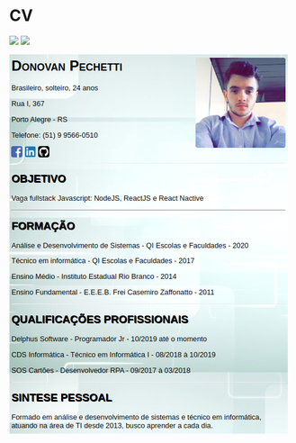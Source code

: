 # CV

![](https://img.shields.io/badge/Author-Donovan-success)
![](https://img.shields.io/badge/Project-CV-3333aa)

![Preview](/img/readme.png "Preview of the project")